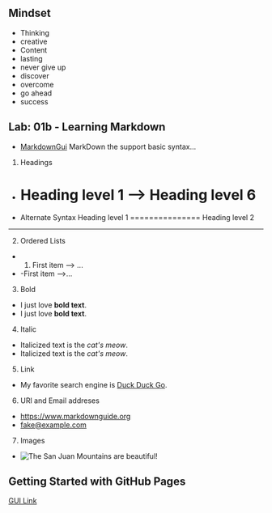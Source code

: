 ## Mindset
- Thinking
- creative
- Content
- lasting
- never give up
- discover
- overcome
- go ahead
- success
## Lab: 01b - Learning Markdown
- [MarkdownGui](https://www.markdownguide.org/basic-syntax/)
MarkDown the support basic syntax...
1. Headings
- # Heading level 1 --> Heading level 6
- Alternate Syntax
 Heading level 1
===============
Heading level 2
---------------
2. Ordered Lists
- 1. First item --> ...
- -First item -->...
3. Bold
- I just love **bold text**.
- I just love __bold text__.
4. Italic
- Italicized text is the *cat's meow*.
- Italicized text is the _cat's meow_.
5. Link
- My favorite search engine is [Duck Duck Go](https://duckduckgo.com).
6. URl and Email addreses
- <https://www.markdownguide.org>
- <fake@example.com>
7. Images
- ![The San Juan Mountains are beautiful!](https://mdg.imgix.net/assets/images/san-juan-mountains.jpg?auto=format&fit=clip&q=40&w=1080 "San Juan Mountains")
## Getting Started with GitHub Pages
[GUI Link](https://docs.github.com/en/pages/quickstart)
